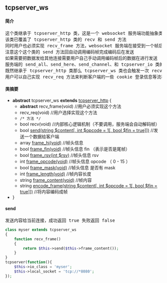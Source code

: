 ## tcpserver_ws
#### 简介
<pre>
这个类继承于 tcpserver_http 类，这是一个 websocket 服务端功能抽象类，用户可以继承该类来完成一个 websocket 服务端
该类已覆盖了 tcpserver_http 类的 recv 和 send 方法
同时用户也必须实现 recv_frame 方法，websocket 服务端在接受到一个帧后会触发这个方法
注意这个这个类的 send 方法回自动调用编码帧完成编码后在发送
如果需要把数据发给其他连接需要用户自己手动调用编码帧后的数据在进行发送
服务端的 send_all、send_here、send_channel、和 tcpserver_io 类的 send_them 并不会编码任何数据
既然继承于 tcpserver_http 类那么 tcpserver_ws 类也会触发一次 recv_req 方法后才会进入接收帧的逻辑
用户可以自己实现 recv_req 方法来判断客户端的一些 cookie 登录信息等流程控制
</pre>
#### 类摘要
- **abstract** tcpserver_ws **extends** [tcpserver_http](tcpserver_http.md) {
	- **abstract** recv_frame(void) //用户必须实现这个方法
	- recv_req(void) //用户选择实现这个方法
	- `/* 方法 */`
	- bool recv(void) //内部核心逻辑机制（不要调用，服务端会自动解码帧）
	- bool [send(string $content[, int $opcode = 1[, bool $fin = true]])](tcpserver_ws.md#send) //发送一个数据给客户端
	- array [frame_hi(void)](tcpserver_ws.md#frame_hi) //帧头信息
	- bool [frame_fin(void)](tcpserver_ws.md#frame_fin) //帧头信息 fin （表示是否是尾帧）
	- bool [frame_rsv(int $rsv)](tcpserver_ws.md#frame_rsv) //帧头信息 rsv
	- int [frame_opcode(void)](tcpserver_ws.md#frame_opcode) //帧头信息 opcode （ 0 - 15 ）
	- bool [frame_mask(void)](tcpserver_ws.md#frame_mask) //帧头信息 是否有 mask
	- int [frame_length(void)](tcpserver_ws.md#frame_length) //帧内容长度
	- string [frame_content(void)](tcpserver_ws.md#frame_content) //帧内容
	- string [encode_frame(string $content[, int $opcode = 1[, bool $fin = true]])](tcpserver_ws.md#encode_frame) //将内容编码成帧
- }
#### send
<pre>
发送内容给当前连接，成功返回 true 失败返回 false
</pre>
```php
class myser extends tcpserver_ws
{
	function recv_frame()
	{
		return $this->send($this->frame_content());
	}
}
tcpserver(function(){
	$this->io_class = 'myser';
	$this->local_socket = 'tcp://*8080';
});
```
